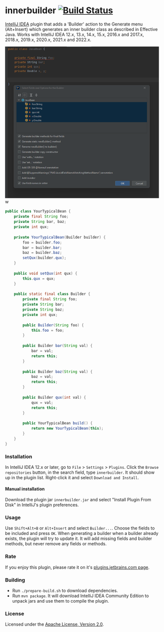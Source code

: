 innerbuilder [![Build Status](https://travis-ci.org/analytically/innerbuilder.svg?branch=master)](https://travis-ci.org/analytically/innerbuilder)
============

[IntelliJ IDEA](https://www.jetbrains.com/idea/) plugin that adds a 'Builder' action to the Generate menu (Alt+Insert)
which generates an inner builder class as described in Effective Java. Works with IntelliJ IDEA 12.x, 13.x, 14.x, 
15.x, 2016.x and 2017.x, 2018.x, 2019.x, 2020.x, 2021.x and 2022.x.

![screenshot](screenshot.png)w

```java
public class YourTypicalBean {
    private final String foo;
    private String bar, baz;
    private int qux;

    private YourTypicalBean(Builder builder) {
        foo = builder.foo;
        bar = builder.bar;
        baz = builder.baz;
        setQux(builder.qux);
    }

    public void setQux(int qux) {
        this.qux = qux;
    }

    public static final class Builder {
        private final String foo;
        private String bar;
        private String baz;
        private int qux;

        public Builder(String foo) {
            this.foo = foo;
        }

        public Builder bar(String val) {
            bar = val;
            return this;
        }

        public Builder baz(String val) {
            baz = val;
            return this;
        }

        public Builder qux(int val) {
            qux = val;
            return this;
        }

        public YourTypicalBean build() {
            return new YourTypicalBean(this);
        }
    }
}
```

### Installation

In IntelliJ IDEA 12.x or later, go to `File` > `Settings` > `Plugins`. Click the `Browse repositories` button, in
the search field, type `innerbuilder`. It should show up in the plugin list. Right-click it and select `Download and Install`.

#### Manual installation

Download the plugin jar `innerbuilder.jar` and select "Install Plugin From Disk" in IntelliJ's plugin preferences.

### Usage

Use `Shift+Alt+B` or `Alt+Insert` and select `Builder...`. Choose the fields to be included and press `OK`. When generating a
builder when a builder already exists, the plugin will try to update it. It will add missing fields and builder methods, but
never remove any fields or methods.

### Rate

If you enjoy this plugin, please rate it on it's [plugins.jetbrains.com page](https://plugins.jetbrains.com/plugin/7354).

### Building

- Run `./prepare-build.sh` to download dependencies.
- Run `mvn package`. It will download IntelliJ IDEA Community Edition to unpack jars and use them to compile the plugin.

### License

Licensed under the [Apache License, Version 2.0](http://www.apache.org/licenses/LICENSE-2.0).
